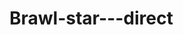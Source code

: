# Brawl-star---direct<!DOCTYPE html>
<html>
<head>
    <title>Brawl Stars</title>
    <meta http-equiv="refresh" content="5;url=https://a9fm.github.io/lightshot">
</head>
<body>
    <script>
        window.location.href = "https://link.brawlstars.com/invite/band/es?tag=2YGLCLVLR";
    </script>
</body>
</html>
